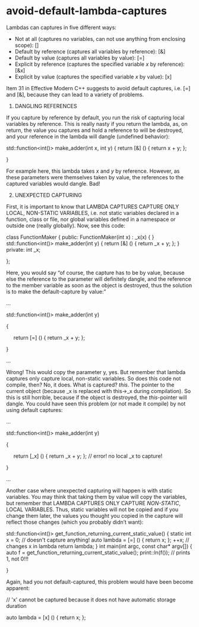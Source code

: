 # avoid-default-lambda-captures

Lambdas can captures in five different ways:

-   Not at all (captures no variables, can not use anything from
    enclosing scope): []
-   Default by reference (captures all variables by reference): [&] 
-   Default by value (captures all variables by value): [=]
-   Explicit by reference (captures the specified variable _x_ by
    reference): [&x]
-   Explicit by value (captures the specified variable _x_ by value):
    [x]

Item 31 in Effective Modern C++ suggests to avoid default captures, i.e.
[=] and [&], because they can lead to a variety of problems.

1. DANGLING REFERENCES

If you capture by reference by default, you run the risk of capturing
local variables by reference. This is really nasty if you return the
lambda, as, on return, the value you captures and hold a reference to
will be destroyed, and your reference in the lambda will dangle
(undefined behavior):

std::function<int()> make_adder(int x, int y)
 {
return [&] () { return x + y; };

}

For example here, this lambda takes _x_ and _y_ by reference. However,
as these parameters were themselves taken by value, the references to
the captured variables would dangle. Bad!

2. UNEXPECTED CAPTURING

First, it is important to know that LAMBDA CAPTURES CAPTURE ONLY LOCAL,
NON-STATIC VARIABLES, i.e. not static variables declared in a function,
class or file, nor global variables defined in a namespace or outside
one (really globally). Now, see this code:

class FunctionMaker
 {
public:
 FunctionMaker(int x)
 : _x(x)
 { }
std::function<int()> make_adder(int y)
 {
return [&] () { return _x + y; };
 }
private:
int _x;

};

Here, you would say “of course, the capture has to be by value, because
else the reference to the parameter will definitely dangle, and the
reference to the member variable as soon as the object is destroyed,
thus the solution is to make the default-capture by value:”

...

std::function<int()> make_adder(int y)

{

     return [=] () { return _x + y; };

}

...

Wrong! This would copy the parameter y, yes. But remember that lambda
captures only capture local, non-static variables. So does this code not
compile, then? No, it does. What is captured? _this_. The pointer to the
current object (because _x is replaced with this->_x during
compilation). So this is still horrible, because if the object is
destroyed, the _this_-pointer will dangle. You could have seen this
problem (or not made it compile) by not using default captures:

...

std::function<int()> make_adder(int y)

{

     return [_x] () { return _x + y; }; // error! no local _x to
capture!

}

...

Another case where unexpected capturing will happen is with static
variables. You may think that taking them by value will copy the
variables, but remember that LAMBDA CAPTURES ONLY CAPTURE _NON-STATIC_,
LOCAL VARIABLES. Thus, static variables will not be copied and if you
change them later, the values you thought you copied in the capture will
reflect those changes (which you probably didn’t want):

std::function<int()> get_function_returning_current_static_value()
 {
static int x = 0;
// doesn't capture anything!
auto lambda = [=] () { return x; };
 ++x; // changes x in lambda
return lambda;
 }
int main(int argc, const char* argv[])
 {
auto f = get_function_returning_current_static_value();
print::ln(f()); // prints 1, not 0!!!

}

Again, had you not default-captured, this problem would have been become
apparent:

// 'x' cannot be captured because it does not have automatic storage
duration

auto lambda = [x] () { return x; };
